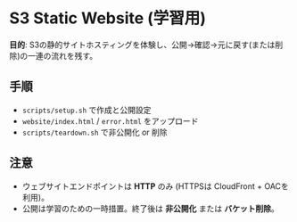 # S3 Static Website (学習用)

**目的**: S3の静的サイトホスティングを体験し、公開→確認→元に戻す(または削除)の一連の流れを残す。

## 手順
- `scripts/setup.sh` で作成と公開設定
- `website/index.html` / `error.html` をアップロード
- `scripts/teardown.sh` で非公開化 or 削除

## 注意
- ウェブサイトエンドポイントは **HTTP** のみ (HTTPSは CloudFront + OACを利用)。
- 公開は学習のための一時措置。終了後は **非公開化** または **バケット削除**。
